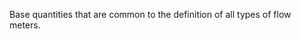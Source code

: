 Base quantities that are common to the definition of all types of flow meters.

<!-- end of short definition -->

